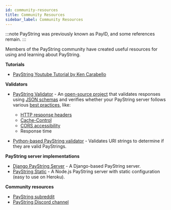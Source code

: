 ```yaml
---
id: community-resources
title: Community Resources
sidebar_label: Community Resources
---
```


:::note
PayString was previously known as PayID, and some references remain.
:::

Members of the PayString community have created useful resources for using and learning about PayString.

**Tutorials**

- [PayString Youtube Tutorial by Ken Carabello](https://www.youtube.com/watch?v=gpLJp1lylns)

**Validators**

- [PayString Validator](https://paystringvalidator.com) - An [open-source project](https://github.com/rswarthout/paystring-validator) that validates responses using [JSON schemas](https://docs.paystring.org/paystring-interfaces) and verifies whether your PayString server follows various [best practices](paystring-best-practices), like:

  - [HTTP response headers](paystring-headers)
  - [Cache-Control](best-practices#cache-control)
  - [CORS accessibility](best-practices#set-cors-cross-origin-resource-sharing-headers)
  - Response time

- [Python-based PayString validator](https://github.com/RockHoward/python-payid-validator) - Validates URI strings to determine if they are valid PayStrings.

**PayString server implementations**

- [Django PayString Server](https://github.com/RockHoward/django-payid-server) - A Django-based PayString server.
- [PayString Static](https://github.com/WietseWind/PayID-Static) - A Node.js PayString server with static configuration (easy to use on Heroku).

**Community resources**

- [PayString subreddit](https://www.reddit.com/r/PayIdDevs/)
- [PayString Discord channel](https://chat.paystring.org)
